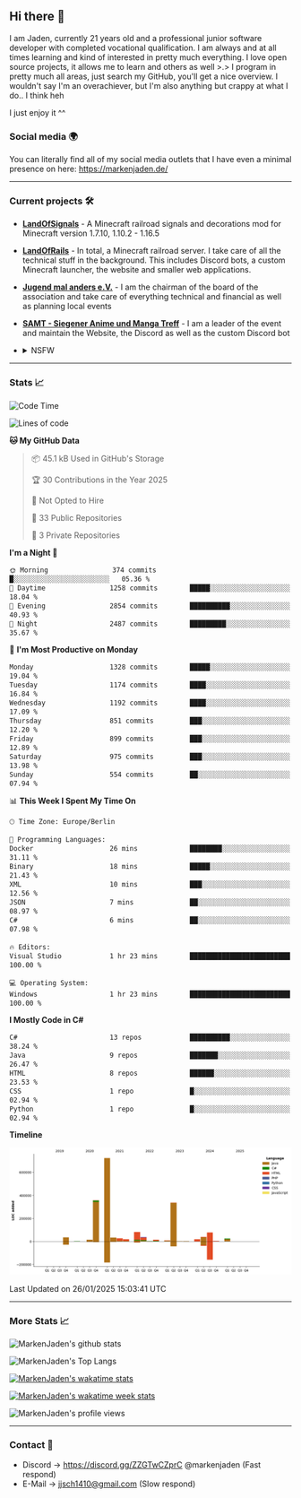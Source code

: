 ## Hi there 👋
I am Jaden, currently 21 years old and a professional junior software developer with completed vocational qualification. I am always and at all times learning and kind of interested in pretty much everything. I love open source projects, it allows me to learn and others as well >.>
I program in pretty much all areas, just search my GitHub, you'll get a nice overview.
I wouldn't say I'm an overachiever, but I'm also anything but crappy at what I do.. I think heh

I just enjoy it ^^

### Social media 🌍

You can literally find all of my social media outlets that I have even a minimal presence on here: https://markenjaden.de/

---

### Current projects 🛠

* [**LandOfSignals**](https://github.com/LandOfRails/LandOfSignals) - A Minecraft railroad signals and decorations mod for Minecraft version 1.7.10, 1.10.2 - 1.16.5
* [**LandOfRails**](https://github.com/LandOfRails) - In total, a Minecraft railroad server. I take care of all the technical stuff in the background. This includes Discord bots, a custom Minecraft launcher, the website and smaller web applications.
* [**Jugend mal anders e.V.**](https://jugendmalanders.de/) - I am the chairman of the board of the association and take care of everything technical and financial as well as planning local events
* [**SAMT - Siegener Anime und Manga Treff**](https://github.com/Siegener-Anime-und-Manga-Treff-SAMT) - I am a leader of the event and maintain the Website, the Discord as well as the custom Discord bot
* <details> 
  <summary>NSFW</summary>
  
  [**Nekos**](https://github.com/MarkenJaden/Nekos) - Website providing you with random lewd neko pics
  
</details>

---

### Stats 📈

<!--START_SECTION:waka-->
![Code Time](http://img.shields.io/badge/Code%20Time-1%2C389%20hrs%2058%20mins-blue)

![Lines of code](https://img.shields.io/badge/From%20Hello%20World%20I%27ve%20Written-1.8%20million%20lines%20of%20code-blue)

**🐱 My GitHub Data** 

> 📦 45.1 kB Used in GitHub's Storage 
 > 
> 🏆 30 Contributions in the Year 2025
 > 
> 🚫 Not Opted to Hire
 > 
> 📜 33 Public Repositories 
 > 
> 🔑 3 Private Repositories 
 > 
**I'm a Night 🦉** 

```text
🌞 Morning                374 commits         █░░░░░░░░░░░░░░░░░░░░░░░░   05.36 % 
🌆 Daytime                1258 commits        █████░░░░░░░░░░░░░░░░░░░░   18.04 % 
🌃 Evening                2854 commits        ██████████░░░░░░░░░░░░░░░   40.93 % 
🌙 Night                  2487 commits        █████████░░░░░░░░░░░░░░░░   35.67 % 
```
📅 **I'm Most Productive on Monday** 

```text
Monday                   1328 commits        █████░░░░░░░░░░░░░░░░░░░░   19.04 % 
Tuesday                  1174 commits        ████░░░░░░░░░░░░░░░░░░░░░   16.84 % 
Wednesday                1192 commits        ████░░░░░░░░░░░░░░░░░░░░░   17.09 % 
Thursday                 851 commits         ███░░░░░░░░░░░░░░░░░░░░░░   12.20 % 
Friday                   899 commits         ███░░░░░░░░░░░░░░░░░░░░░░   12.89 % 
Saturday                 975 commits         ███░░░░░░░░░░░░░░░░░░░░░░   13.98 % 
Sunday                   554 commits         ██░░░░░░░░░░░░░░░░░░░░░░░   07.94 % 
```


📊 **This Week I Spent My Time On** 

```text
🕑︎ Time Zone: Europe/Berlin

💬 Programming Languages: 
Docker                   26 mins             ████████░░░░░░░░░░░░░░░░░   31.11 % 
Binary                   18 mins             █████░░░░░░░░░░░░░░░░░░░░   21.43 % 
XML                      10 mins             ███░░░░░░░░░░░░░░░░░░░░░░   12.56 % 
JSON                     7 mins              ██░░░░░░░░░░░░░░░░░░░░░░░   08.97 % 
C#                       6 mins              ██░░░░░░░░░░░░░░░░░░░░░░░   07.98 % 

🔥 Editors: 
Visual Studio            1 hr 23 mins        █████████████████████████   100.00 % 

💻 Operating System: 
Windows                  1 hr 23 mins        █████████████████████████   100.00 % 
```

**I Mostly Code in C#** 

```text
C#                       13 repos            ██████████░░░░░░░░░░░░░░░   38.24 % 
Java                     9 repos             ███████░░░░░░░░░░░░░░░░░░   26.47 % 
HTML                     8 repos             ██████░░░░░░░░░░░░░░░░░░░   23.53 % 
CSS                      1 repo              █░░░░░░░░░░░░░░░░░░░░░░░░   02.94 % 
Python                   1 repo              █░░░░░░░░░░░░░░░░░░░░░░░░   02.94 % 
```



**Timeline**

![Lines of Code chart](https://raw.githubusercontent.com/MarkenJaden/MarkenJaden/main/assets/bar_graph.png)


 Last Updated on 26/01/2025 15:03:41 UTC
<!--END_SECTION:waka-->

---

### More Stats 📈

![MarkenJaden's github stats](https://github-readme-stats.vercel.app/api?username=MarkenJaden&count_private=true&show_icons=true&theme=radical)

![MarkenJaden's Top Langs](https://github-readme-stats.vercel.app/api/top-langs/?username=MarkenJaden&theme=radical)

[![MarkenJaden's wakatime stats](https://github-readme-stats.vercel.app/api/wakatime?username=MarkenJaden&theme=radical)](https://wakatime.com/@17f322c9-222a-48b4-9e15-983c41f7aed4)

[![MarkenJaden's wakatime week stats](https://wakatime.com/badge/user/17f322c9-222a-48b4-9e15-983c41f7aed4.svg)](https://wakatime.com/@17f322c9-222a-48b4-9e15-983c41f7aed4)

<!--[![MarkenJaden's Codewars stats](https://www.codewars.com/users/MarkenJaden/badges/large)](https://www.codewars.com/users/MarkenJaden)-->

![MarkenJaden's profile views](https://komarev.com/ghpvc/?username=MarkenJaden)

---

### Contact 💌

* Discord -> https://discord.gg/ZZGTwCZprC @markenjaden (Fast respond)
* E-Mail -> jjsch1410@gmail.com (Slow respond)



<!--
**MarkenJaden/MarkenJaden** is a ✨ _special_ ✨ repository because its `README.md` (this file) appears on your GitHub profile.

Here are some ideas to get you started:

- 🔭 I’m currently working on ...
- 🌱 I’m currently learning ...
- 👯 I’m looking to collaborate on ...
- 🤔 I’m looking for help with ...
- 💬 Ask me about ...
- 📫 How to reach me: ...
- 😄 Pronouns: ...
- ⚡ Fun fact: ...
-->
